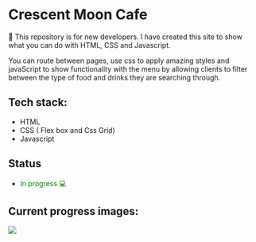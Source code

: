 # Crescent Moon Cafe 
🎨 This repository is for new developers. I have created this site to show what you can do with HTML, CSS and Javascript. 

You can route between pages, use css to apply amazing styles and javaScript to show functionality with the menu by allowing clients to filter between the type of food and drinks they are searching through. 

## Tech stack: 
- HTML 
- CSS ( Flex box and Css Grid)
- Javascript

## Status
- <p style="color:green">In progress 💻</p>

## Current progress images: 
<img src="./images/reserve-progress.png">